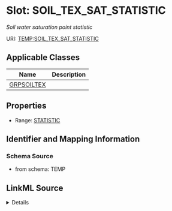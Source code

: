 # Slot: SOIL_TEX_SAT_STATISTIC
_Soil water saturation point statistic_


URI: [TEMP:SOIL_TEX_SAT_STATISTIC](https://example.org/TEMP/SOIL_TEX_SAT_STATISTIC)



<!-- no inheritance hierarchy -->




## Applicable Classes

| Name | Description |
| --- | --- |
[GRPSOILTEX](GRPSOILTEX.md) | 






## Properties

* Range: [STATISTIC](STATISTIC.md)







## Identifier and Mapping Information







### Schema Source


* from schema: TEMP




## LinkML Source

<details>
```yaml
name: SOIL_TEX_SAT_STATISTIC
description: Soil water saturation point statistic
from_schema: TEMP
rank: 1000
alias: SOIL_TEX_SAT_STATISTIC
domain_of:
- GRP_SOIL_TEX
range: STATISTIC

```
</details>